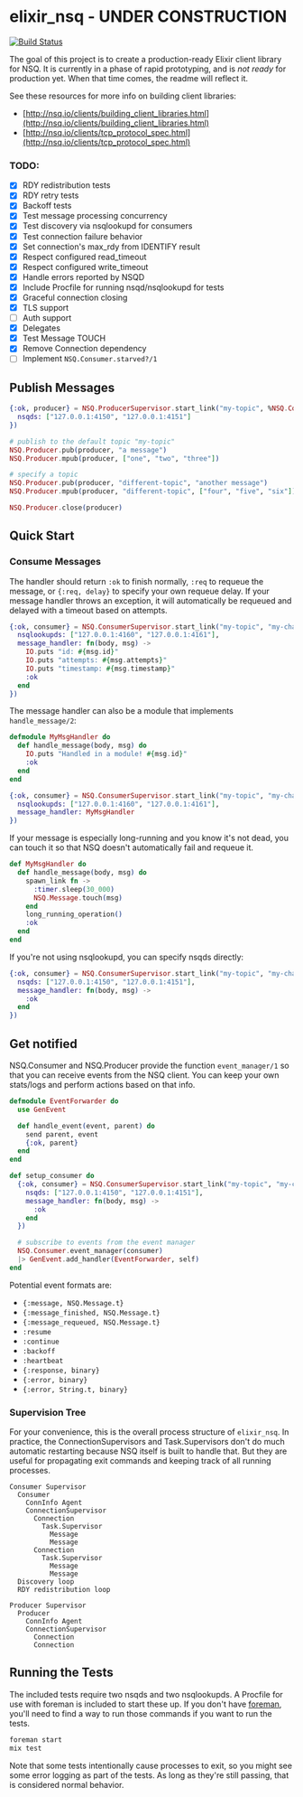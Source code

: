 # elixir_nsq - UNDER CONSTRUCTION

[![Build Status](https://travis-ci.org/wistia/elixir_nsq.svg?branch=master)](https://travis-ci.org/wistia/elixir_nsq)

The goal of this project is to create a production-ready Elixir client library
for NSQ. It is currently in a phase of rapid prototyping, and is _not ready_
for production yet. When that time comes, the readme will reflect it.

See these resources for more info on building client libraries:

- [http://nsq.io/clients/building_client_libraries.html](http://nsq.io/clients/building_client_libraries.html)
- [http://nsq.io/clients/tcp_protocol_spec.html](http://nsq.io/clients/tcp_protocol_spec.html)

### TODO:

- [x] RDY redistribution tests
- [x] RDY retry tests
- [x] Backoff tests
- [x] Test message processing concurrency
- [x] Test discovery via nsqlookupd for consumers
- [x] Test connection failure behavior
- [x] Set connection's max_rdy from IDENTIFY result
- [x] Respect configured read_timeout
- [x] Respect configured write_timeout
- [x] Handle errors reported by NSQD
- [x] Include Procfile for running nsqd/nsqlookupd for tests
- [x] Graceful connection closing
- [x] TLS support
- [ ] Auth support
- [x] Delegates
- [x] Test Message TOUCH
- [x] Remove Connection dependency
- [ ] Implement `NSQ.Consumer.starved?/1`

## Publish Messages

```elixir
{:ok, producer} = NSQ.ProducerSupervisor.start_link("my-topic", %NSQ.Config{
  nsqds: ["127.0.0.1:4150", "127.0.0.1:4151"]
})

# publish to the default topic "my-topic"
NSQ.Producer.pub(producer, "a message")
NSQ.Producer.mpub(producer, ["one", "two", "three"])

# specify a topic
NSQ.Producer.pub(producer, "different-topic", "another message")
NSQ.Producer.mpub(producer, "different-topic", ["four", "five", "six"])

NSQ.Producer.close(producer)
```

## Quick Start

### Consume Messages

The handler should return `:ok` to finish normally, `:req` to requeue the
message, or `{:req, delay}` to specify your own requeue delay. If your message
handler throws an exception, it will automatically be requeued and delayed with
a timeout based on attempts.

```elixir
{:ok, consumer} = NSQ.ConsumerSupervisor.start_link("my-topic", "my-channel", %NSQ.Config{
  nsqlookupds: ["127.0.0.1:4160", "127.0.0.1:4161"],
  message_handler: fn(body, msg) ->
    IO.puts "id: #{msg.id}"
    IO.puts "attempts: #{msg.attempts}"
    IO.puts "timestamp: #{msg.timestamp}"
    :ok
  end
})
```

The message handler can also be a module that implements `handle_message/2`:

```elixir
defmodule MyMsgHandler do
  def handle_message(body, msg) do
    IO.puts "Handled in a module! #{msg.id}"
    :ok
  end
end

{:ok, consumer} = NSQ.ConsumerSupervisor.start_link("my-topic", "my-channel", %NSQ.Config{
  nsqlookupds: ["127.0.0.1:4160", "127.0.0.1:4161"],
  message_handler: MyMsgHandler
})
```

If your message is especially long-running and you know it's not dead, you can
touch it so that NSQ doesn't automatically fail and requeue it.

```elixir
def MyMsgHandler do
  def handle_message(body, msg) do
    spawn_link fn ->
      :timer.sleep(30_000)
      NSQ.Message.touch(msg)
    end
    long_running_operation()
    :ok
  end
end
```

If you're not using nsqlookupd, you can specify nsqds directly:

```elixir
{:ok, consumer} = NSQ.ConsumerSupervisor.start_link("my-topic", "my-channel", %NSQ.Config{
  nsqds: ["127.0.0.1:4150", "127.0.0.1:4151"],
  message_handler: fn(body, msg) ->
    :ok
  end
})
```

## Get notified

NSQ.Consumer and NSQ.Producer provide the function `event_manager/1` so that
you can receive events from the NSQ client. You can keep your own stats/logs
and perform actions based on that info.

```elixir
defmodule EventForwarder do
  use GenEvent

  def handle_event(event, parent) do
    send parent, event
    {:ok, parent}
  end
end

def setup_consumer do
  {:ok, consumer} = NSQ.ConsumerSupervisor.start_link("my-topic", "my-channel", %NSQ.Config{
    nsqds: ["127.0.0.1:4150", "127.0.0.1:4151"],
    message_handler: fn(body, msg) ->
      :ok
    end
  })

  # subscribe to events from the event manager
  NSQ.Consumer.event_manager(consumer)
  |> GenEvent.add_handler(EventForwarder, self)
end
```

Potential event formats are:

- `{:message, NSQ.Message.t}`
- `{:message_finished, NSQ.Message.t}`
- `{:message_requeued, NSQ.Message.t}`
- `:resume`
- `:continue`
- `:backoff`
- `:heartbeat`
- `{:response, binary}`
- `{:error, binary}`
- `{:error, String.t, binary}`

### Supervision Tree

For your convenience, this is the overall process structure of `elixir_nsq`.
In practice, the ConnectionSupervisors and Task.Supervisors don't do much
automatic restarting because NSQ itself is built to handle that. But they are
useful for propagating exit commands and keeping track of all running
processes.

    Consumer Supervisor
      Consumer
        ConnInfo Agent
        ConnectionSupervisor
          Connection
            Task.Supervisor
              Message
              Message
          Connection
            Task.Supervisor
              Message
              Message
      Discovery loop
      RDY redistribution loop

    Producer Supervisor
      Producer
        ConnInfo Agent
        ConnectionSupervisor
          Connection
          Connection

## Running the Tests

The included tests require two nsqds and two nsqlookupds. A Procfile for use
with foreman is included to start these up. If you don't have
[foreman](https://github.com/ddollar/foreman), you'll need to find a way to run
those commands if you want to run the tests.

```bash
foreman start
mix test
```

Note that some tests intentionally cause processes to exit, so you might see
some error logging as part of the tests. As long as they're still passing, that
is considered normal behavior.
